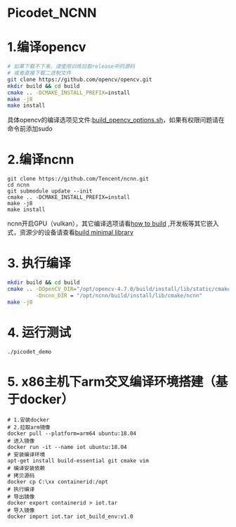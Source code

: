 # Picodet_NCNN

# 1.编译opencv

```bash
# 如果下载不下来，请使用训练拉取release中的源码
# 或者直接下载二进制文件
git clone https://github.com/opencv/opencv.git
mkdir build && cd build
cmake .. -DCMAKE_INSTALL_PREFIX=install
make -j8
make install
```

具体opencv的编译选项见文件:[build_opencv_options.sh](./build_opencv_options.sh)，如果有权限问题请在命令前添加sudo

# 2.编译ncnn

```shell
git clone https://github.com/Tencent/ncnn.git
cd ncnn
git submodule update --init
cmake .. -DCMAKE_INSTALL_PREFIX=install
make -j8
make install
```

ncnn开启GPU（vulkan），其它编译选项请看[how to build](https://github.com/Tencent/ncnn/wiki/how-to-build)
,开发板等其它嵌入式，资源少的设备请查看[build minimal library](https://github.com/Tencent/ncnn/wiki/build-minimal-library)

# 3. 执行编译

```bash
mkdir build && cd build
cmake .. -DOpenCV_DIR="/opt/opencv-4.7.0/build/install/lib/static/cmake/opencv4" \
         -Dncnn_DIR = "/opt/ncnn/build/install/lib/cmake/ncnn"
make -j8
```

# 4. 运行测试

```
./picodet_demo
```

# 5. x86主机下arm交叉编译环境搭建（基于docker）
```shell
# 1.安装docker
# 2.拉取arm镜像
docker pull --platform=arm64 ubuntu:18.04
# 进入镜像
docker run -it --name iot ubuntu:18.04
# 安装编译环境
apt-get install build-essential git cmake vim
# 编译安装依赖
# 拷贝源码
docker cp C:\xx containerid:/opt
# 执行编译
# 导出镜像
docker export containerid > iot.tar
# 导入镜像
docker import iot.tar iot_build_env:v1.0
```

